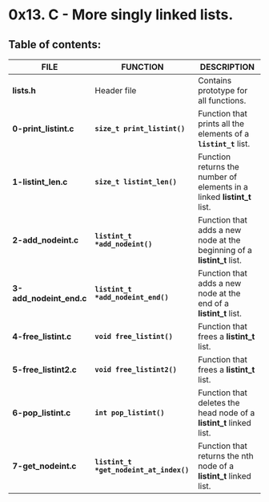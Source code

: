 # 0x13. C - More singly linked lists.

## Table of contents:
|           FILE          |                 FUNCTION                |                               DESCRIPTION                               |
| ----------------------- | --------------------------------------- | ----------------------------------------------------------------------- |
| **lists.h**             | Header file                             | Contains prototype for all functions.                                   |
| **0-print_listint.c**   | **`size_t print_listint()`**            | Function that prints all the elements of a **`listint_t`** list.        |
| **1-listint_len.c**     | **`size_t listint_len()`**              | Function returns the number of elements in a linked **listint_t** list. |
| **2-add_nodeint.c**     | **`listint_t *add_nodeint()`**          | Function that adds a new node at the beginning of a **listint_t** list. |
| **3-add_nodeint_end.c** | **`listint_t *add_nodeint_end()`**      | Function that adds a new node at the end of a **listint_t** list.       |
| **4-free_listint.c**    | **`void free_listint()`**               | Function that frees a **listint_t** list.                               |
| **5-free_listint2.c**   | **`void free_listint2()`**              | Function that frees a **listint_t** list.                               |
| **6-pop_listint.c**     | **`int pop_listint()`**                 | Function that deletes the head node of a **listint_t** linked list.     |
| **7-get_nodeint.c**     | **`listint_t *get_nodeint_at_index()`** | Function that returns the nth node of a **listint_t** linked list.      |

